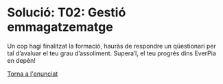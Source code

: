 # Solució: T02: Gestió emmagatzematge

Un cop hagi finalitzat la formació, hauràs de respondre un qüestionari per tal d’avaluar el teu grau d’assoliment. Supera’l, el teu progrés dins EverPia en depèn!

[Torna a l'enunciat](README.md)
